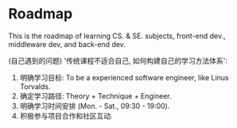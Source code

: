 # Roadmap

This is the roadmap of learning CS. &  SE. subjects, front-end dev., middleware dev, and back-end dev.

(自己遇到的问题) '传统课程不适合自己, 如何构建自己的学习方法体系':  
1. 明确学习目标: To be a experienced software engineer, like Linus Torvalds.
2. 确定学习路径: Theory + Technique + Engineer.
3. 明确学习时间安排 (Mon. - Sat., 09:30 - 19:00).
4. 积极参与项目合作和社区互动.


